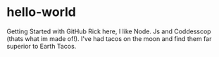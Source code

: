 # hello-world
Getting Started with GitHub
Rick here, I like Node. Js and Coddesscop (thats what im made of!).
I've had tacos on the moon and find them far superior to Earth Tacos.
